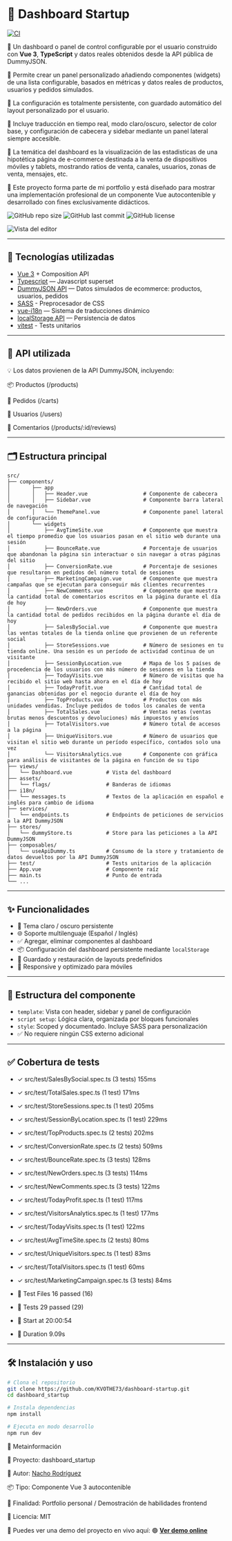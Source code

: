# 📘 Dashboard Startup

[![CI](https://github.com/KVOTHE73/dashboard-startup/actions/workflows/ci.yml/badge.svg)](https://github.com/KVOTHE73/dashboard-startup/actions/workflows/ci.yml)

🔶 Un dashboard o panel de control configurable por el usuario construido con **Vue 3**, **TypeScript** y datos reales obtenidos desde la API pública de DummyJSON.

🔶 Permite crear un panel personalizado añadiendo componentes (widgets) de una lista configurable, basados en métricas y datos reales de productos, usuarios y pedidos simulados.

🔶 La configuración es totalmente persistente, con guardado automático del layout personalizado por el usuario.

🔶 Incluye traducción en tiempo real, modo claro/oscuro, selector de color base, y configuración de cabecera y sidebar mediante un panel lateral siempre accesible.

🔶 La temática del dashboard es la visualización de las estadisticas de una hipotética página de e-commerce destinada a la venta de dispositivos móviles y tablets, mostrando ratios de venta, canales, usuarios, zonas de venta, mensajes, etc.

🔶 Este proyecto forma parte de mi portfolio y está diseñado para mostrar una implementación profesional de un componente Vue autocontenible y desarrollado con fines exclusivamente didácticos.

![GitHub repo size](https://img.shields.io/github/repo-size/KVOTHE73/dashboard-startup)
![GitHub last commit](https://img.shields.io/github/last-commit/KVOTHE73/dashboard-startup)
![GitHub license](https://img.shields.io/github/license/KVOTHE73/dashboard-startup)

![Vista del editor](./public/dashboardPreview.png)

---

## 🚀 Tecnologías utilizadas

- [Vue 3](https://vuejs.org/) + Composition API
- [Typescript](https://www.typescriptlang.org/) — Javascript superset
- [DummyJSON API](https://dummyjson.com/) — Datos simulados de ecommerce: productos, usuarios, pedidos
- [SASS](https://sass-lang.com/) - Preprocesador de CSS
- [vue-i18n](https://github.com/intlify/vue-i18n-next) — Sistema de traducciones dinámico
- [localStorage API](https://developer.mozilla.org/en-US/docs/Web/API/Window/localStorage) — Persistencia de datos
- [vitest](https://vitest.dev/) - Tests unitarios

---

## 📡 API utilizada

💡 Los datos provienen de la API DummyJSON, incluyendo:

📦 Productos (/products)

🛒 Pedidos (/carts)

👥 Usuarios (/users)

📝 Comentarios (/products/:id/reviews)

---

## 🗂️ Estructura principal

```
src/
├── components/
│       ├── app
│       │   ├── Header.vue                  # Componente de cabecera
│       │   ├── Sidebar.vue                 # Componente barra lateral de navegación
│       │   └── ThemePanel.vue              # Componente panel lateral de configuración
│       └── widgets
│           ├── AvgTimeSite.vue             # Componente que muestra el tiempo promedio que los usuarios pasan en el sitio web durante una sesión
│           ├── BounceRate.vue              # Porcentaje de usuarios que abandonan la página sin interactuar o sin navegar a otras páginas del sitio
│           ├── ConversionRate.vue          # Porcentaje de sesiones que resultaron en pedidos del número total de sesiones
│           ├── MarketingCampaign.vue       # Componente que muestra campañas que se ejecutan para conseguir más clientes recurrentes
│           ├── NewComments.vue             # Componente que muestra la cantidad total de comentarios escritos en la página durante el día de hoy
│           ├── NewOrders.vue               # Componente que muestra la cantidad total de pedidos recibidos en la página durante el día de hoy
│           ├── SalesBySocial.vue           # Componente que muestra las ventas totales de la tienda online que provienen de un referente social
│           ├── StoreSessions.vue           # Número de sesiones en tu tienda online. Una sesión es un período de actividad continua de un visitante
│           ├── SessionByLocation.vue       # Mapa de los 5 países de procedencia de los usuarios con más número de sesiones en la tienda
│           ├── TodayVisits.vue             # Número de visitas que ha recibido el sitio web hasta ahora en el día de hoy
│           ├── TodayProfit.vue             # Cantidad total de ganancias obtenidas por el negocio durante el día de hoy
│           ├── TopProducts.vue             # Productos con más unidades vendidas. Incluye pedidos de todos los canales de venta
│           ├── TotalSales.vue              # Ventas netas (ventas brutas menos descuentos y devoluciones) más impuestos y envíos
│           ├── TotalVisitors.vue           # Número total de accesos a la página
│           ├── UniqueVisitors.vue          # Número de usuarios que visitan el sitio web durante un período específico, contados solo una vez
│           └── VisitorsAnalytics.vue       # Componente con gráfica para análisis de visitantes de la página en función de su tipo
├── views/
│   └── Dashboard.vue           # Vista del dashboard
├── assets/
│   └── flags/                  # Banderas de idiomas
├── i18n/
│   └── messages.ts             # Textos de la aplicación en español e inglés para cambio de idioma
├── services/
│   └── endpoints.ts            # Endpoints de peticiones de servicios a la API DummyJSON
├── stores/
│   └── dummyStore.ts           # Store para las peticiones a la API DummyJSON
├── composables/
│   └── useApiDummy.ts          # Consumo de la store y tratamiento de datos devueltos por la API DummyJSON
├── test/                       # Tests unitarios de la aplicación
├── App.vue                     # Componente raíz
├── main.ts                     # Punto de entrada
└── ...
```

---

## ✨ Funcionalidades

- 🎨 Tema claro / oscuro persistente
- 🌐 Soporte multilenguaje (Español / Inglés)
- ✅ Agregar, eliminar componentes al dashboard
- 📦 Configuración del dashboard persistente mediante `localStorage`
- 🔄 Guardado y restauración de layouts predefinidos
- 📱 Responsive y optimizado para móviles

---

## 🧩 Estructura del componente

- `template`: Vista con header, sidebar y panel de configuración
- `script setup`: Lógica clara, organizada por bloques funcionales
- `style`: Scoped y documentado. Incluye SASS para personalización
- ✅ No requiere ningún CSS externo adicional

---

## ✅ Cobertura de tests

- ✓ src/test/SalesBySocial.spec.ts (3 tests) 155ms
- ✓ src/test/TotalSales.spec.ts (1 test) 171ms
- ✓ src/test/StoreSessions.spec.ts (1 test) 205ms
- ✓ src/test/SessionByLocation.spec.ts (1 test) 229ms
- ✓ src/test/TopProducts.spec.ts (2 tests) 202ms
- ✓ src/test/ConversionRate.spec.ts (2 tests) 509ms
- ✓ src/test/BounceRate.spec.ts (3 tests) 128ms
- ✓ src/test/NewOrders.spec.ts (3 tests) 114ms
- ✓ src/test/NewComments.spec.ts (3 tests) 122ms
- ✓ src/test/TodayProfit.spec.ts (1 test) 117ms
- ✓ src/test/VisitorsAnalytics.spec.ts (1 test) 177ms
- ✓ src/test/TodayVisits.spec.ts (1 test) 122ms
- ✓ src/test/AvgTimeSite.spec.ts (2 tests) 80ms
- ✓ src/test/UniqueVisitors.spec.ts (1 test) 83ms
- ✓ src/test/TotalVisitors.spec.ts (1 test) 60ms
- ✓ src/test/MarketingCampaign.spec.ts (3 tests) 84ms

- 🔹 Test Files 16 passed (16)
- 🔹 Tests 29 passed (29)
- 🔹 Start at 20:00:54
- 🧪 Duration 9.09s

---

## 🛠️ Instalación y uso

```bash
# Clona el repositorio
git clone https://github.com/KVOTHE73/dashboard-startup.git
cd dashboard_startup

# Instala dependencias
npm install

# Ejecuta en modo desarrollo
npm run dev
```

📅 Metainformación

📁 Proyecto: dashboard_startup

🧠 Autor: [Nacho Rodríguez](https://www.nacho-rodriguez.com)

📦 Tipo: Componente Vue 3 autocontenible

🎯 Finalidad: Portfolio personal / Demostración de habilidades frontend

🔗 Licencia: MIT

📣 Puedes ver una demo del proyecto en vivo aquí:
🟢 **[Ver demo online](https://kvothe73.github.io/dashboard-startup)**
